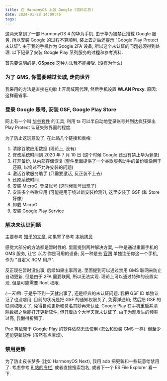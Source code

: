 ```yaml
---
title: 在 HarmonyOS 上装 Google (资料汇总)
date: 2024-01-28 14:09:45
tags:
---
```


这两天拿到了一部 HarmonyOS 4 的华为手机. 由于华为被禁止搭载 Google 服务, 所以安装 Google 的过程不算顺利, 装上去之后还提示 "Google Play Protect 未认证". 由于我的手机作为 Google 2FA 设备, 所以这个未认证的问题必须得到处理. 以下记录了安装 Google Play 系列服务的过程和参考资料.

<!-- more -->

首先要说明的是, **GSpace** 这种方法我不能接受. (没有为什么)

### 为了 GMS, 你需要越过长城, 走向世界

我采用的方法是直接在电脑上开局域网代理, 然后手机设置 **WLAN Proxy**. 原因: 这样最省事.

### 登录 Google 账号, 安装 GSF, Google Play Store

网上有一个叫 [华谷套件](https://bishua666.com/huagu2/#/) 的工具, 利用 ta 可以半自动地登录账号并到达疯狂弹出 Play Protect 认证失败界面的程度.

为了防止这玩意没了, 在此贴几个链接和表格:

1. 清除谷歌应用数据 (理论上, 没有)
2. 修改系统时间到 2020 年 7 月 10 日 (这个时候 Google 还没有禁止华为登录)
3. 打开备份, 从内部存储恢复 (套件里面提供了一个谷歌服务助手的备份镜像用于还原, 以绕过不允许安装的问题)
4. 激活谷歌服务助手 (只需要激活, 反正装不上去)
5. 还原系统时间
6. 安装 MicroG, 登录账号 (这时候账号出现了)
7. 安装多个谷歌应用 (可能是用于绕过新安装检测?), 这里安装了 GSF (和 Store 好像)
8. 卸载 MicroG
9. 安装 Google Play Service

### 解决未认证问题

主要参考 [知乎的文章](https://zhuanlan.zhihu.com/p/421243092), 如果寄了参考 [本地拷贝](GoogleOnHarmonyOS/zhihu_download.html)

感觉大部分的方法都是暂时性的. 里面提到两种解决方案, 一种是通过重置手机的 GMS 服务, 让它 *认为* 你是可用的设备; 另一种是去 [官网](https://www.google.com/android/uncertified/) 单独注册你这一个手机, 作为 "自定义 ROM 用户".

反正现在暂时没出事, 后续如果出事再说. 里面提到可以通过禁用 GMS 联网来防止自动更新, 但是由于 2FA 需要联网, 所以无法实现. 理论上可以通过特殊的设置实现, 但是可能需要 Root 权限.

*(一天后)*: 于是乎不到一天就出事了, 还是经典的未认证问题. 我把 GSF ID 单独认证了也没啥用. 目前的状况是把 GSF 的通知权限关了, 免得弹通知; 然后把 GSF 的联网权限关了, 免得自动更新和莫名其妙再未认证. Google Play 在手机重启并清除数据之后能打开更新软件, 但开着放个大半天就未认证了. 由于为题发生的频率过高, 我懒得折腾了.

Poe 等依赖于 Google Play 的软件依然无法使用 (怎么和没装 GMS 一样). 但至少还能更新软件 (虽然有点麻烦).

### 禁用更新

为了防止夜长梦多 (比如 HarmonyOS Next), 我用 adb 把更新和一些玩意给禁用了. 考虑参考 [B 站的专栏](https://www.bilibili.com/read/cv21078097/), 或者直接搜索包名, 或者下一个 ES File Explorer 看一下.